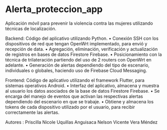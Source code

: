 # Alerta_proteccion_app

Aplicación móvil para prevenir la violencia contra las mujeres utilizando
técnicas de localización.

Backend:
Código del aplicativo utilizando Python.
• Conexión SSH con los dispositivos de red que tengan OpenWrt implementado, para envió y recepción de data.
• Agregación, eliminación, verificación y actualización de registros en bases de datos Firestore Firebase.
• Posicionamiento con la técnica de trilateración partiendo del uso de 2 routers con OpenWrt en adelante.
• Generación de alertas dependiendo del tipo de escenario, individuales o globales, haciendo uso de Firebase Cloud Messaging.

Frontend:
Código de aplicativo utilizando el framework Flutter, para sistemas operativos Android.
• Interfaz del aplicativo, almacena y muestra al usuario los datos asociados de la base de datos Firestore Firebase.
• Se encarga del manejo de eventos que activan las respectivas alertas dependiendo del escenario en que se trabaje.
• Obtiene y almacena los tokens de cada dispositivo utilizado por el usuario, para recibir correctamente las alertas.

Autores :
Priscilla Nicole Uquillas Anguisaca
Nelson Vicente Vera Méndez
